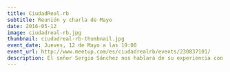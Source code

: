 ```yaml
---
title: CiudadReal.rb
subtitle: Reunión y charla de Mayo
date: 2016-05-12
image: ciudadreal-rb.jpg
thumbnail: ciudadreal-rb-thumbnail.jpg
event_date: Jueves, 12 de Mayo a las 19:00
event_url: http://www.meetup.com/es/ciudadrealrb/events/230837101/
description: El señor Sergio Sánchez nos hablará de su experiencia con Jekyll, el popular generador de sitios web estáticos escrito en Ruby.
---
```


